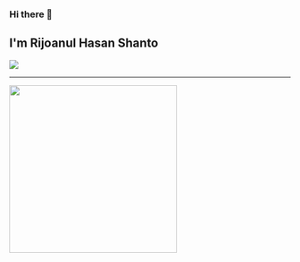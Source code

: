 ### Hi there 👋

## I'm Rijoanul Hasan Shanto

![](https://komarev.com/ghpvc/?username=Rijoanul-Shanto&color=blue)

---

<img src="https://camo.githubusercontent.com/9e342bd35a241b71d3e030508048a7afcd2152475a3def94e59473ea67d68ca8/68747470733a2f2f6c6974746c652e6b796c6572636f6e7761792e636f6d2f696d616765732f676f6c616e672d776861742e676966" width="300" data-canonical-src="https://little.kylerconway.com/images/golang-what.gif" style="max-width:100%;">

<!-- <p align="center">
  <img src="https://media.giphy.com/media/dxn6fRlTIShoeBr69N/giphy.gif">
</p>
 -->
<!-- <a href="https://github.com/Rijoanul-Shanto">
    <img align="left" src="https://github-readme-stats.vercel.app/api/top-langs/?username=Rijoanul-Shanto&title_color=002573&text_color=002573" />
</a>
<a href="https://github.com/Rijoanul-Shanto">
    <img src="https://github-readme-stats.vercel.app/api?username=Rijoanul-Shanto&title_color=002573&show_icons=true&3&icon_color=28057D" />
</a>
<hr> -->

<!--
**Rijoanul-Shanto/Rijoanul-Shanto** is a ✨ _special_ ✨ repository because its `README.md` (this file) appears on your GitHub profile.

Here are some ideas to get you started:

- 🔭 I’m currently working on ...
- 🌱 I’m currently learning ...
- 👯 I’m looking to collaborate on ...
- 🤔 I’m looking for help with ...
- 💬 Ask me about ...
- 📫 How to reach me: ...
- 😄 Pronouns: ...
- ⚡ Fun fact: ...
-->
